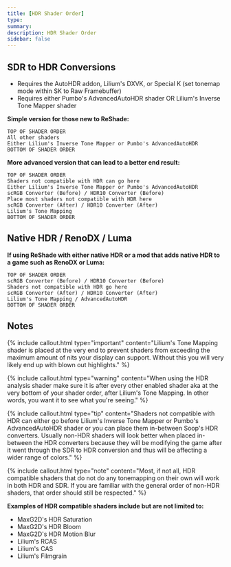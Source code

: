 ```yaml
---
title: [HDR Shader Order]
type:
summary:
description: HDR Shader Order
sidebar: false
---
```


## SDR to HDR Conversions
- Requires the AutoHDR addon, Lilium's DXVK, or Special K (set tonemap mode within SK to Raw Framebuffer)
- Requires either Pumbo's AdvancedAutoHDR shader OR Lilium's Inverse Tone Mapper shader

**Simple version for those new to ReShade:**

```
TOP OF SHADER ORDER
All other shaders
Either Lilium's Inverse Tone Mapper or Pumbo's AdvancedAutoHDR
BOTTOM OF SHADER ORDER
```


**More advanced version that can lead to a better end result:**

```
TOP OF SHADER ORDER
Shaders not compatible with HDR can go here
Either Lilium's Inverse Tone Mapper or Pumbo's AdvancedAutoHDR
scRGB Converter (Before) / HDR10 Converter (Before)
Place most shaders not compatible with HDR here
scRGB Converter (After) / HDR10 Converter (After)
Lilium's Tone Mapping
BOTTOM OF SHADER ORDER
```

## Native HDR / RenoDX / Luma

**If using ReShade with either native HDR or a mod that adds native HDR to a game such as RenoDX or Luma:**

```
TOP OF SHADER ORDER
scRGB Converter (Before) / HDR10 Converter (Before)
Shaders not compatible with HDR go here
scRGB Converter (After) / HDR10 Converter (After)
Lilium's Tone Mapping / AdvancedAutoHDR
BOTTOM OF SHADER ORDER
```




## Notes

{% include callout.html type="important" content="Lilium's Tone Mapping shader is placed at the very end to prevent shaders from exceeding the maximum amount of nits your display can support.  Without this you will very likely end up with blown out highlights." %}

{% include callout.html type="warning" content="When using the HDR analysis shader make sure it is after every other enabled shader aka at the very bottom of your shader order, after Lilium's Tone Mapping.  In other words, you want it to see what you're seeing." %}

{% include callout.html type="tip" content="Shaders not compatible with HDR can either go before Lilium's Inverse Tone Mapper or Pumbo's AdvancedAutoHDR shader or you can place them in-between Soop's HDR converters.  Usually non-HDR shaders will look better when placed in-between the HDR converters because they will be modifying the game after it went through the SDR to HDR conversion and thus will be affecting a wider range of colors." %}

{% include callout.html type="note" content="Most, if not all, HDR compatible shaders that do not do any tonemapping on their own will work in both HDR and SDR.  If you are familiar with the general order of non-HDR shaders, that order should still be respected." %}

**Examples of HDR compatible shaders include but are not limited to:**

- MaxG2D's HDR Saturation
- MaxG2D's HDR Bloom
- MaxG2D's HDR Motion Blur
- Lilium's RCAS
- Lilium's CAS
- Lilium's Filmgrain